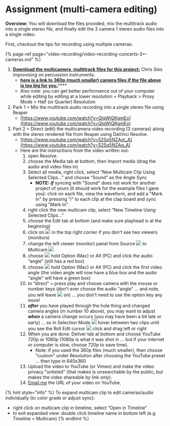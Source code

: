# Assignment \(multi-camera editing\)

**Overview:** You will download the files provided, mix the multitrack audio into a single stereo file, and finally edit the 3 camera 1 stereo audio files into a single video.

First, checkout the tips for recording using multiple cameras:

{% page-ref page="video-recording/video-recording-concerts-3+-cameras.md" %}

1. [**Download the multicamera, multitrack files for this project:**](https://baylor.box.com/s/z089aic1ot173byik8wz5laigaokyccw) Chris Sies improvising on percussion instruments.
   * [**here is a link to 360p \(much smaller\) camera files if the file above is too big for you.**](https://baylor.box.com/s/fok16nf7gexedflrf9mw9p0k2plc6mhf)\*\*\*\*
   * Also note: you can get better performance out of your computer while editing by editing at a lower resolution = Playback &gt; Proxy Mode &gt; Half \(or Quarter\) Resolution
2. Park 1 = Mix the multitrack audio recording into a single stereo file using Reaper
   * [https://www.youtube.com/watch?v=QIqWjQKgmEo](https://www.youtube.com/watch?v=QIqWjQKgmEo)
3. Part 2 = Direct \(edit\) the multicamera video recording \(3 cameras\) along with the stereo rendered file from Reaper using DaVinci Resolve.
   * [https://www.youtube.com/watch?v=52Sq5NZAq\_A](https://www.youtube.com/watch?v=52Sq5NZAq_A)
   * Here are the instructions from the video written out:
     1. open Resolve.
     2. choose the Media tab at bottom, then Import media \(drag the audio and video files in\)
     3. Select all media, right click, select “New Multicam Clip Using Selected Clips…” and choose “Sound” as the Angle Sync
        * **NOTE:** _**if**_ syncing with "Sound" does not work for another project of yours \(it should work for the example files I gave you\): click on each file, view the waveform, and add a "Mark In" by pressing "i" to each clip at the clap board and sync using "Mark In"
     4. right click the new multicam clip, select “New Timeline Using Selected Clips…”
     5. choose the Edit tab at bottom \(and make sure playhead is at the beginning\)
     6. click on ![](https://firebasestorage.googleapis.com/v0/b/gitbook-28427.appspot.com/o/assets%2F-LroRRcyiuzPub4SVHLq%2F-LudHWk1m4tx71EpDtOe%2F-LudMBSZ49oqXCo-nIml%2FScreen%20Shot%202019-11-26%20at%202.17.10%20PM.png?alt=media&token=edb0a0d6-e9a4-4844-a7c3-9c668f75002a) in the top right corner if you don't see two viewers \(monitors\)
     7. change the left viewer \(monitor\) panel from Source ![](https://firebasestorage.googleapis.com/v0/b/gitbook-28427.appspot.com/o/assets%2F-LroRRcyiuzPub4SVHLq%2F-Ltfz1B_V9CX8fGkDKLv%2F-LtfznlFJNdNwapbfNo9%2Fsource-37.png?alt=media&token=3074938c-6300-4ad2-bdff-387f62f0f405) to Multicam ![](https://firebasestorage.googleapis.com/v0/b/gitbook-28427.appspot.com/o/assets%2F-LroRRcyiuzPub4SVHLq%2F-Ltfz1B_V9CX8fGkDKLv%2F-LtfzqcKSxZTg_i2WydE%2Fmulti2-38.png?alt=media&token=94ec015b-18f8-489d-a98c-ba28e9b68c28)
     8. choose ![](https://firebasestorage.googleapis.com/v0/b/gitbook-28427.appspot.com/o/assets%2F-LroRRcyiuzPub4SVHLq%2F-Ltfz1B_V9CX8fGkDKLv%2F-Ltfzv2Y2gd30AHCHtn6%2Faudio-39.png?alt=media&token=021710e1-7942-4888-a794-5568179b601b) hold Option \(Mac\) or Alt \(PC\) and click the audio “angle” \(still has a red box\)
     9. choose ![](https://firebasestorage.googleapis.com/v0/b/gitbook-28427.appspot.com/o/assets%2F-LroRRcyiuzPub4SVHLq%2F-Ltfz1B_V9CX8fGkDKLv%2F-Ltg-17gQEfYIDaJVIgX%2Fvideo-41.png?alt=media&token=d240620e-70e0-4908-a5a1-21549ab64154) hold Option \(Mac\) or Alt \(PC\) and click the first video angle \(the video angle will now have a blue box and the audio "angle" will have a green box\)
     10. to “direct” = press play and choose camera with the mouse or number keys \(don't ever choose the audio "angle" ... and note, you will leave ![](https://firebasestorage.googleapis.com/v0/b/gitbook-28427.appspot.com/o/assets%2F-LroRRcyiuzPub4SVHLq%2F-Ltfz1B_V9CX8fGkDKLv%2F-Ltg-17gQEfYIDaJVIgX%2Fvideo-41.png?alt=media&token=d240620e-70e0-4908-a5a1-21549ab64154) on\) ... you don't need to use the option key any more!
     11. _**after**_ you have played through the hole thing and changed camera angles \(in number 10 above\), you may want to adjust _**when**_ a camera change occurs \(you may have been a bit late or early\) ... so in Selection Mode ![](https://firebasestorage.googleapis.com/v0/b/gitbook-28427.appspot.com/o/assets%2F-LroRRcyiuzPub4SVHLq%2F-Ltfz1B_V9CX8fGkDKLv%2F-Ltg-Bxe6cyz04PY-S28%2FPinClipart-74.png?alt=media&token=4c90c6ca-325f-44b6-b91c-6215de029ea2) hover between two clips until you see the Roll Edit cursor ![](https://firebasestorage.googleapis.com/v0/b/gitbook-28427.appspot.com/o/assets%2F-LroRRcyiuzPub4SVHLq%2F-Ltfz1B_V9CX8fGkDKLv%2F-Ltg-HPODRZEO9ps-fPL%2Froll-edit-cursor-72.png?alt=media&token=64408e8b-abde-4865-8d3b-3fad9c5216c7) click and drag left or right
     12. When you are done: Deliver tab at bottom and choose YouTube 720p or 1080p \(1080p is what it was shot in ... but if your internet or computer is slow, choose 720p to save time\).
         * Note: if you used the 360p files \(much smaller\), then choose "custom" under Resolution after choosing the YouTube preset ... then type in 640x360
     13. Upload the video to YouTube \(or Vimeo\) and make the video privacy "unlisted" \(that makes is unsearchable by the public, but makes the video shareable by link only\).
     14. [Email me](https://www.baylor.edu/music/index.php?id=951763) the URL of your video on YouTube.

{% hint style="info" %}
To expand multicam clip to edit cameras/audio individually \(to color grade or adjust sync\):

* right click on multicam clip in timeline, select “Open in Timeline”
* to exit expanded view: double click timeline name in bottom left \(e.g. Timeline &lt; Multicam\)
{% endhint %}



